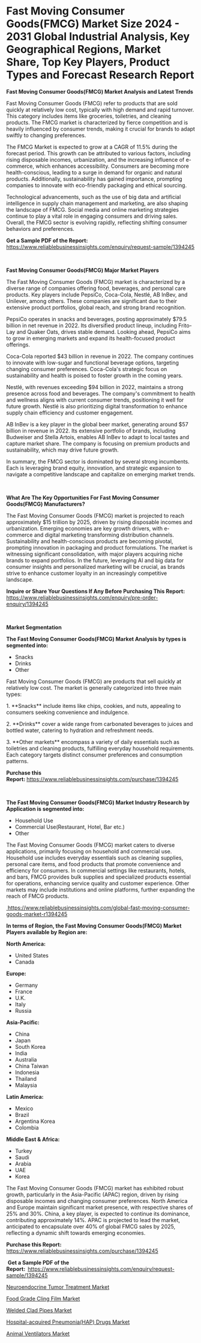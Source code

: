 <p><h1>Fast Moving Consumer Goods(FMCG) Market Size 2024 - 2031 Global Industrial Analysis, Key Geographical Regions, Market Share, Top Key Players, Product Types and Forecast Research Report</h1></p><p><strong>Fast Moving Consumer Goods(FMCG) Market Analysis and Latest Trends</strong></p>
<p><p>Fast Moving Consumer Goods (FMCG) refer to products that are sold quickly at relatively low cost, typically with high demand and rapid turnover. This category includes items like groceries, toiletries, and cleaning products. The FMCG market is characterized by fierce competition and is heavily influenced by consumer trends, making it crucial for brands to adapt swiftly to changing preferences.</p><p>The FMCG Market is expected to grow at a CAGR of 11.5% during the forecast period. This growth can be attributed to various factors, including rising disposable incomes, urbanization, and the increasing influence of e-commerce, which enhances accessibility. Consumers are becoming more health-conscious, leading to a surge in demand for organic and natural products. Additionally, sustainability has gained importance, prompting companies to innovate with eco-friendly packaging and ethical sourcing.</p><p>Technological advancements, such as the use of big data and artificial intelligence in supply chain management and marketing, are also shaping the landscape of FMCG. Social media and online marketing strategies continue to play a vital role in engaging consumers and driving sales. Overall, the FMCG sector is evolving rapidly, reflecting shifting consumer behaviors and preferences.</p></p>
<p><strong>Get a Sample PDF of the Report:&nbsp;</strong> <a href="https://www.reliablebusinessinsights.com/enquiry/request-sample/1394245">https://www.reliablebusinessinsights.com/enquiry/request-sample/1394245</a></p>
<p>&nbsp;</p>
<p><strong>Fast Moving Consumer Goods(FMCG) Major Market Players</strong></p>
<p><p>The Fast Moving Consumer Goods (FMCG) market is characterized by a diverse range of companies offering food, beverages, and personal care products. Key players include PepsiCo, Coca-Cola, Nestlé, AB InBev, and Unilever, among others. These companies are significant due to their extensive product portfolios, global reach, and strong brand recognition.</p><p>PepsiCo operates in snacks and beverages, posting approximately $79.5 billion in net revenue in 2022. Its diversified product lineup, including Frito-Lay and Quaker Oats, drives stable demand. Looking ahead, PepsiCo aims to grow in emerging markets and expand its health-focused product offerings.</p><p>Coca-Cola reported $43 billion in revenue in 2022. The company continues to innovate with low-sugar and functional beverage options, targeting changing consumer preferences. Coca-Cola's strategic focus on sustainability and health is poised to foster growth in the coming years.</p><p>Nestlé, with revenues exceeding $94 billion in 2022, maintains a strong presence across food and beverages. The company's commitment to health and wellness aligns with current consumer trends, positioning it well for future growth. Nestlé is also prioritizing digital transformation to enhance supply chain efficiency and customer engagement.</p><p>AB InBev is a key player in the global beer market, generating around $57 billion in revenue in 2022. Its extensive portfolio of brands, including Budweiser and Stella Artois, enables AB InBev to adapt to local tastes and capture market share. The company is focusing on premium products and sustainability, which may drive future growth.</p><p>In summary, the FMCG sector is dominated by several strong incumbents. Each is leveraging brand equity, innovation, and strategic expansion to navigate a competitive landscape and capitalize on emerging market trends.</p></p>
<p>&nbsp;</p>
<p><strong>What Are The Key Opportunities For Fast Moving Consumer Goods(FMCG) Manufacturers?</strong></p>
<p><p>The Fast Moving Consumer Goods (FMCG) market is projected to reach approximately $15 trillion by 2025, driven by rising disposable incomes and urbanization. Emerging economies are key growth drivers, with e-commerce and digital marketing transforming distribution channels. Sustainability and health-conscious products are becoming pivotal, prompting innovation in packaging and product formulations. The market is witnessing significant consolidation, with major players acquiring niche brands to expand portfolios. In the future, leveraging AI and big data for consumer insights and personalized marketing will be crucial, as brands strive to enhance customer loyalty in an increasingly competitive landscape.</p></p>
<p><strong>Inquire or Share Your Questions If Any Before Purchasing This Report:</strong> <a href="https://www.reliablebusinessinsights.com/enquiry/pre-order-enquiry/1394245">https://www.reliablebusinessinsights.com/enquiry/pre-order-enquiry/1394245</a></p>
<p>&nbsp;</p>
<p><strong>Market Segmentation</strong></p>
<p><strong>The Fast Moving Consumer Goods(FMCG) Market Analysis by types is segmented into:</strong></p>
<p><ul><li>Snacks</li><li>Drinks</li><li>Other</li></ul></p>
<p><p>Fast Moving Consumer Goods (FMCG) are products that sell quickly at relatively low cost. The market is generally categorized into three main types: </p><p>1. **Snacks** include items like chips, cookies, and nuts, appealing to consumers seeking convenience and indulgence. </p><p>2. **Drinks** cover a wide range from carbonated beverages to juices and bottled water, catering to hydration and refreshment needs. </p><p>3. **Other markets** encompass a variety of daily essentials such as toiletries and cleaning products, fulfilling everyday household requirements. Each category targets distinct consumer preferences and consumption patterns.</p></p>
<p><strong>Purchase this Report:&nbsp;</strong><a href="https://www.reliablebusinessinsights.com/purchase/1394245">https://www.reliablebusinessinsights.com/purchase/1394245</a></p>
<p>&nbsp;</p>
<p><strong>The Fast Moving Consumer Goods(FMCG) Market Industry Research by Application is segmented into:</strong></p>
<p><ul><li>Household Use</li><li>Commercial Use(Restaurant, Hotel, Bar etc.)</li><li>Other</li></ul></p>
<p><p>The Fast Moving Consumer Goods (FMCG) market caters to diverse applications, primarily focusing on household and commercial use. Household use includes everyday essentials such as cleaning supplies, personal care items, and food products that promote convenience and efficiency for consumers. In commercial settings like restaurants, hotels, and bars, FMCG provides bulk supplies and specialized products essential for operations, enhancing service quality and customer experience. Other markets may include institutions and online platforms, further expanding the reach of FMCG products.</p></p>
<p><a href="https://www.reliablebusinessinsights.com/global-fast-moving-consumer-goods-market-r1394245">&nbsp;https://www.reliablebusinessinsights.com/global-fast-moving-consumer-goods-market-r1394245</a></p>
<p><strong>In terms of Region, the Fast Moving Consumer Goods(FMCG) Market Players available by Region are:</strong></p>
<p>
    <p> <strong> North America: </strong>
        <ul>
            <li>United States</li>
            <li>Canada</li>
        </ul>
        </p> 
    <p> <strong> Europe: </strong>
        <ul>
            <li>Germany</li>
            <li>France</li>
            <li>U.K.</li>
            <li>Italy</li>
            <li>Russia</li>
        </ul>
        </p> 
    <p> <strong> Asia-Pacific: </strong>
        <ul>
            <li>China</li>
            <li>Japan</li>
            <li>South Korea</li>
            <li>India</li>
            <li>Australia</li>
            <li>China Taiwan</li>
            <li>Indonesia</li>
            <li>Thailand</li>
            <li>Malaysia</li>
        </ul>
        </p> 
    <p> <strong> Latin America: </strong>
        <ul>
            <li>Mexico</li>
            <li>Brazil</li>
            <li>Argentina Korea</li>
            <li>Colombia</li>
        </ul>
        </p> 
    <p> <strong> Middle East & Africa: </strong>
        <ul>
            <li>Turkey</li>
            <li>Saudi</li>
            <li>Arabia</li>
            <li>UAE</li>
            <li>Korea</li>
        </ul>
    </p>
    </p>
<p><p>The Fast Moving Consumer Goods (FMCG) market has exhibited robust growth, particularly in the Asia-Pacific (APAC) region, driven by rising disposable incomes and changing consumer preferences. North America and Europe maintain significant market presence, with respective shares of 25% and 30%. China, a key player, is expected to continue its dominance, contributing approximately 14%. APAC is projected to lead the market, anticipated to encapsulate over 40% of global FMCG sales by 2025, reflecting a dynamic shift towards emerging economies.</p></p>
<p><strong>Purchase this Report: </strong><a href="https://www.reliablebusinessinsights.com/purchase/1394245">https://www.reliablebusinessinsights.com/purchase/1394245</a></p>
<p>&nbsp;<strong>Get a Sample PDF of the Report:&nbsp;&nbsp;</strong><a href="https://www.reliablebusinessinsights.com/enquiry/request-sample/1394245">https://www.reliablebusinessinsights.com/enquiry/request-sample/1394245</a></p>
<p><strong></strong></p>
<p><p><a href="https://www.linkedin.com/pulse/emerging-opportunities-challenges-global-neuroendocrine-eilcf?trackingId=l3xqh1nWTKuBPtXr3lkNAg%3D%3D">Neuroendocrine Tumor Treatment Market</a></p><p><a href="https://issuu.com/reportprime-2/docs/food-grade-cling-film-market-size-2_9b1b6ad94187c4">Food Grade Cling Film Market</a></p><p><a href="https://issuu.com/reportprime-2/docs/welded-clad-pipes-market-size-2030._95a4dc99c8e8f1">Welded Clad Pipes Market</a></p><p><a href="https://github.com/ChristianClark406/Market-Research-Report-List-1/blob/main/hospital-acquired-pneumoniahap-drugs-market.md">Hospital-acquired Pneumonia(HAP) Drugs Market</a></p><p><a href="https://www.linkedin.com/pulse/animal-ventilators-market-size-share-trends-analysis-report-srqge?trackingId=ZqMsLevvRySM%2FPTm1KbkJw%3D%3D">Animal Ventilators Market</a></p></p>